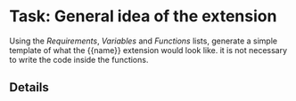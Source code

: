 # Task: General idea of the extension

Using the *Requirements*, *Variables* and *Functions* lists, generate a simple template of what the {{name}} extension would look like. it is not necessary to write the code inside the functions.

## Details 
